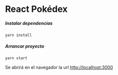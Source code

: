 # React Pokédex

##### Instalar dependencias
`yarn install`

##### Arrancar proyecto
`yarn start`

Se abrirá en el navegador la url [http://localhost:3000](http://localhost:3000)

